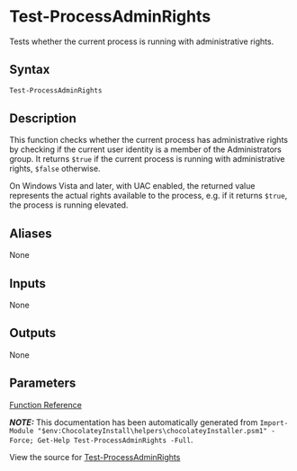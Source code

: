 ﻿---
Title: Test-ProcessAdminRights
Description: Information on Test-ProcessAdminRights function
RedirectFrom: docs/helpers-test-process-admin-rights
ShowInNavbar: false
ShowInSidebar: false
---

# Test-ProcessAdminRights

<!-- This documentation is automatically generated from https://github.com/chocolatey/choco/tree/stable/src/chocolatey.resources/helpers/functions/Test-ProcessAdminRights.ps1 using https://github.com/chocolatey/choco/tree/stable/GenerateDocs.ps1. Contributions are welcome at the original location(s). -->

Tests whether the current process is running with administrative rights.

## Syntax

~~~powershell
Test-ProcessAdminRights
~~~

## Description

This function checks whether the current process has administrative
rights by checking if the current user identity is a member of the
Administrators group. It returns `$true` if the current process is
running with administrative rights, `$false` otherwise.

On Windows Vista and later, with UAC enabled, the returned value
represents the actual rights available to the process, e.g. if it
returns `$true`, the process is running elevated.


## Aliases

None

## Inputs

None

## Outputs

None

## Parameters




[Function Reference](./creating-packages/helpers/reference)

***NOTE:*** This documentation has been automatically generated from `Import-Module "$env:ChocolateyInstall\helpers\chocolateyInstaller.psm1" -Force; Get-Help Test-ProcessAdminRights -Full`.

View the source for [Test-ProcessAdminRights](https://github.com/chocolatey/choco/tree/stable/src/chocolatey.resources/helpers/functions/Test-ProcessAdminRights.ps1)
